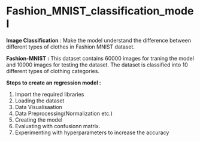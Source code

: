 # Fashion_MNIST_classification_model

**Image Classification** : Make the model understand the difference between different types of clothes in Fashion MNIST dataset.

**Fashion-MNIST :** This dataset contains 60000 images for traning the model and 10000 images for testing the dataset.
The dataset is classified into 10 different types of clothing categories.

**Steps to create an regression model :**

1. Import the required libraries
2. Loading the dataset
3. Data Visualisaation
4. Data Preprocessing(Normalization etc.)
5. Creating the model
6. Evaluating with confusionn matrix.
7. Experimenting with hyperparameters to increase the accuracy
